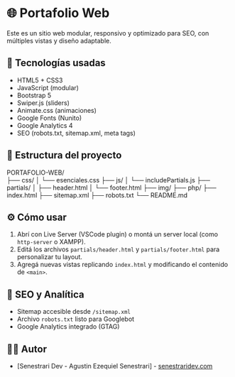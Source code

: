# 🌐 Portafolio Web

Este es un sitio web modular, responsivo y optimizado para SEO, con múltiples vistas y diseño adaptable.

## 🚀 Tecnologías usadas

- HTML5 + CSS3
- JavaScript (modular)
- Bootstrap 5
- Swiper.js (sliders)
- Animate.css (animaciones)
- Google Fonts (Nunito)
- Google Analytics 4
- SEO (robots.txt, sitemap.xml, meta tags)

## 📁 Estructura del proyecto

PORTAFOLIO-WEB/  
├── css/ 
│ └── esenciales.css 
├── js/ 
│ └── includePartials.js 
├── partials/ 
│ ├── header.html 
│ └── footer.html 
├── img/ 
├── php/ 
├── index.html 
├── sitemap.xml 
├── robots.txt 
└── README.md


## ⚙️ Cómo usar

1. Abrí con Live Server (VSCode plugin) o montá un server local (como `http-server` o XAMPP).
2. Editá los archivos `partials/header.html` y `partials/footer.html` para personalizar tu layout.
3. Agregá nuevas vistas replicando `index.html` y modificando el contenido de `<main>`.

## 📡 SEO y Analítica

- Sitemap accesible desde `/sitemap.xml`
- Archivo `robots.txt` listo para Googlebot
- Google Analytics integrado (GTAG)

## 🧑‍💻 Autor

- [Senestrari Dev - Agustin Ezequiel Senestrari] - [senestraridev.com]([https://tu-web.com](https://senestraridev.com/))

